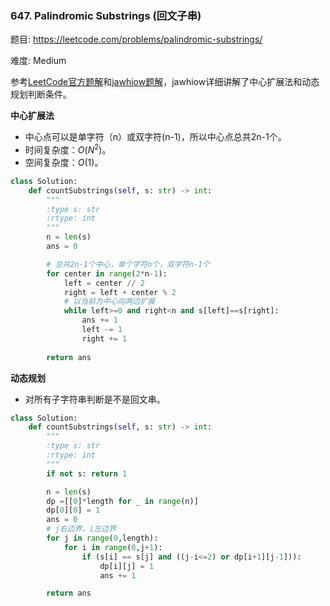 ### 647. Palindromic Substrings (回文子串)

题目:
<https://leetcode.com/problems/palindromic-substrings/>


难度:   Medium


参考[LeetCode官方题解](https://leetcode-cn.com/problems/palindromic-substrings/solution/hui-wen-zi-chuan-by-leetcode/)和[jawhiow题解](https://leetcode-cn.com/problems/palindromic-substrings/solution/liang-dao-hui-wen-zi-chuan-de-jie-fa-xiang-jie-zho/)，jawhiow详细讲解了中心扩展法和动态规划判断条件。



**中心扩展法**
- 中心点可以是单字符（n）或双字符(n-1)，所以中心点总共2n-1个。
- 时间复杂度：$O(N^2)$。
- 空间复杂度：$O(1)$。
```python
class Solution:
    def countSubstrings(self, s: str) -> int:
        """
        :type s: str
        :rtype: int
        """
        n = len(s)
        ans = 0

        # 总共2n-1个中心，单个字符n个，双字符n-1个
        for center in range(2*n-1):
            left = center // 2
            right = left + center % 2
            # 以当前为中心向两边扩展
            while left>=0 and right<n and s[left]==s[right]:
                ans += 1
                left -= 1
                right += 1
                
        return ans
```

**动态规划**
- 对所有子字符串判断是不是回文串。
```python
class Solution:
    def countSubstrings(self, s: str) -> int:
        """
        :type s: str
        :rtype: int
        """
        if not s: return 1

        n = len(s)
        dp =[[0]*length for _ in range(n)]
        dp[0][0] = 1
        ans = 0
        # j右边界，i左边界
        for j in range(0,length):
            for i in range(0,j+1):
                if (s[i] == s[j] and ((j-i<=2) or dp[i+1][j-1])):
                    dp[i][j] = 1
                    ans += 1

        return ans 
```